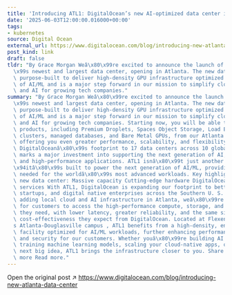 ```yaml
---
title: 'Introducing ATL1: DigitalOcean’s new AI-optimized data center in Atlanta'
date: '2025-06-03T12:00:00.016000+00:00'
tags:
- kubernetes
source: Digital Ocean
external_url: https://www.digitalocean.com/blog/introducing-new-atlanta-data-center
post_kind: link
draft: false
tldr: "By Grace Morgan Weâ\x80\x99re excited to announce the launch of ATL1, DigitalOceanâ\x80\
  \x99s newest and largest data center, opening in Atlanta. The new data center is\
  \ purpose-built to deliver high-density GPU infrastructure optimized for the future\
  \ of AI/ML and is a major step forward in our mission to simplify cloud computing\
  \ and AI for growing tech companies."
summary: "By Grace Morgan Weâ\x80\x99re excited to announce the launch of ATL1, DigitalOceanâ\x80\
  \x99s newest and largest data center, opening in Atlanta. The new data center is\
  \ purpose-built to deliver high-density GPU infrastructure optimized for the future\
  \ of AI/ML and is a major step forward in our mission to simplify cloud computing\
  \ and AI for growing tech companies. Starting now, you will be able to deploy DigitalOcean\
  \ products, including Premium Droplets, Spaces Object Storage, Load Balancers, Kubernetes\
  \ clusters, managed databases, and Bare Metal GPUs, from our Atlanta data center,\
  \ offering you even greater performance, scalability, and flexibility. ATL1 expands\
  \ DigitalOceanâ\x80\x99s footprint to 17 data centers across 10 global regions and\
  \ marks a major investment into supporting the next generation of AI, machine learning,\
  \ and high-performance applications. ATL1 isnâ\x80\x99t just another data centerâ\x80\
  \x94itâ\x80\x99s built to power the next generation of AI/ML, providing the infrastructure\
  \ needed for the worldâ\x80\x99s most advanced workloads. Key highlights about the\
  \ new data center: Massive capacity Cutting-edge hardware DigitalOcean infrastructure\
  \ services With ATL1, DigitalOcean is expanding our footprint to better serve developers,\
  \ startups, and digital native enterprises across the Southern U. S. region. By\
  \ adding local cloud and AI infrastructure in Atlanta, weâ\x80\x99re making it easier\
  \ for customers to access the high-performance compute, storage, and GPU resources\
  \ they need, with lower latency, greater reliability, and the same simplicity and\
  \ cost-effectiveness they expect from DigitalOcean. Located at Flexentialâ\x80\x99\
  s Atlanta-Douglasville campus , ATL1 benefits from a high-density, enterprise-grade\
  \ facility optimized for AI/ML workloads, further enhancing performance, scalability,\
  \ and security for our customers. Whether youâ\x80\x99re building AI applications,\
  \ training machine learning models, scaling your cloud-native apps, or growing your\
  \ next big idea, ATL1 brings the infrastructure closer to you. Share Read more Read\
  \ more Read more."
---
```

Open the original post ↗ https://www.digitalocean.com/blog/introducing-new-atlanta-data-center
